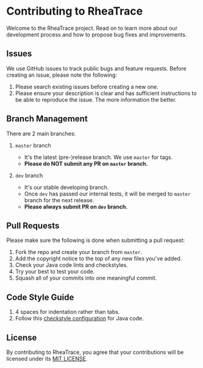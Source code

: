 # Contributing to RheaTrace

Welcome to the RheaTrace project. Read on to learn more about our development process and how to propose bug fixes and improvements.

## Issues

We use GitHub issues to track public bugs and feature requests. Before creating an issue, please note the following:

1. Please search existing issues before creating a new one.
2. Please ensure your description is clear and has sufficient instructions to be able to reproduce the issue. The more information the better.


## Branch Management

There are 2 main branches:

1. `master` branch

    * It's the latest (pre-)release branch. We use `master` for tags.
    * **Please do NOT submit any PR on `master` branch.**

2. `dev` branch

    * It's our stable developing branch.
    * Once `dev` has passed our internal tests, it will be merged to `master` branch for the next release.
    * **Please always submit PR on `dev` branch.**


## Pull Requests

Please make sure the following is done when submitting a pull request:

1. Fork the repo and create your branch from `master`.
2. Add the copyright notice to the top of any new files you've added.
3. Check your Java code lints and checkstyles.
4. Try your best to test your code.
5. Squash all of your commits into one meaningful commit.

## Code Style Guide

1. 4 spaces for indentation rather than tabs.
2. Follow this [checkstyle configuration](./checkstyle.xml) for Java code.

## License

By contributing to RheaTrace, you agree that your contributions will be licensed under its [MIT LICENSE](LICENSE).